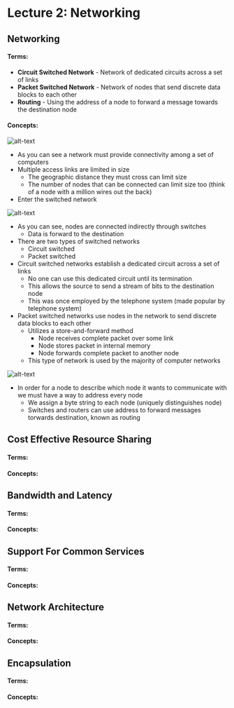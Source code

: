 # Lecture 2: Networking
## Networking
#### Terms:
- **Circuit Switched Network** - Network of dedicated circuits across a set of links
- **Packet Switched Network** - Network of nodes that send discrete data blocks to each other
- **Routing** - Using the address of a node to forward a message towards the destination node
#### Concepts:
![alt-text](https://raw.github.com/jarretflack/cs455Studying/master/Midterm/images/L2-network-connection.png?raw=true)
- As you can see a network must provide connectivity among a set of computers
- Multiple access links are limited in size
  - The geographic distance they must cross can limit size
  - The number of nodes that can be connected can limit size too (think of a node with a million wires out the back)
- Enter the switched network

![alt-text](https://raw.github.com/jarretflack/cs455Studying/master/Midterm/images/L2-switched-network.png?raw=true)

- As you can see, nodes are connected indirectly through switches
  - Data is forward to the destination
- There are two types of switched networks
  - Circuit switched
  - Packet switched
- Circuit switched networks establish a dedicated circuit across a set of links
  - No one can use this dedicated circuit until its termination
  - This allows the source to send a stream of bits to the destination node
  - This was once employed by the telephone system (made popular by telephone system)
- Packet switched networks use nodes in the network to send discrete data blocks to each other
  - Utilizes a store-and-forward method
    - Node receives complete packet over some link
    - Node stores packet in internal memory
    - Node forwards complete packet to another node
  - This type of network is used by the majority of computer networks

![alt-text](https://raw.github.com/jarretflack/cs455Studying/master/Midterm/images/L2-interconnection-networks.png?raw=true)

- In order for a node to describe which node it wants to communicate with we must have a way to address every node
  - We assign a byte string to each node (uniquely distinguishes node)
  - Switches and routers can use address to forward messages torwards destination, known as routing

## Cost Effective Resource Sharing
#### Terms:

#### Concepts:

## Bandwidth and Latency
#### Terms:

#### Concepts:

## Support For Common Services
#### Terms:

#### Concepts:

## Network Architecture
#### Terms:

#### Concepts:

## Encapsulation
#### Terms:

#### Concepts:
